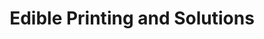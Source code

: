 ---
title: "Edible Printing and Solutions"
url: /khrchy/edible-printing-and-solutions/
shop: bakery
---